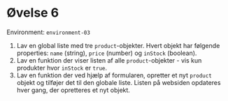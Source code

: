 # Øvelse 6

Environment: `environment-03`

1. Lav en global liste med tre `product`-objekter. Hvert objekt har følgende properties: `name` (string), `price` (number) og `inStock` (boolean).
2. Lav en funktion der viser listen af alle `product`-objekter - vis kun produkter hvor `inStock` er `true`.
3. Lav en funktion der ved hjælp af formularen, opretter et nyt `product` objekt og tilføjer det til den globale liste. Listen på websiden opdateres hver gang, der opretteres et nyt objekt.
